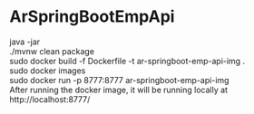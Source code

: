 # ArSpringBootEmpApi

java -jar  
./mvnw clean package  
sudo docker build -f Dockerfile -t ar-springboot-emp-api-img .  
sudo docker images  
sudo docker run -p 8777:8777 ar-springboot-emp-api-img  
After running the docker image, it will be running locally at http://localhost:8777/
